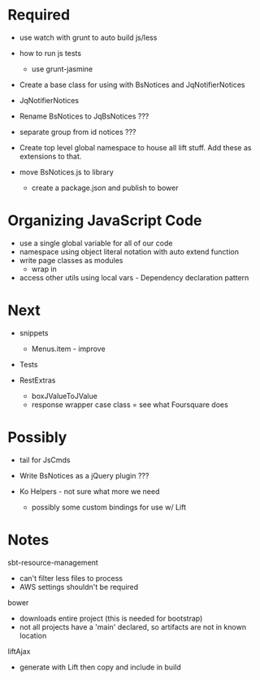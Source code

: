 Required
========

* use watch with grunt to auto build js/less

* how to run js tests
  * use grunt-jasmine

* Create a base class for using with BsNotices and JqNotifierNotices
* JqNotifierNotices
* Rename BsNotices to JqBsNotices ???
* separate group from id notices ???

* Create top level global namespace to house all lift stuff. Add these as extensions to that.

* move BsNotices.js to library
  * create a package.json and publish to bower

Organizing JavaScript Code
==========================

* use a single global variable for all of our code
* namespace using object literal notation with auto extend function
* write page classes as modules
  * wrap in
* access other utils using local vars - Dependency declaration pattern

Next
====

* snippets
  * Menus.item - improve

* Tests

* RestExtras
  * boxJValueToJValue
  * response wrapper case class = see what Foursquare does

Possibly
========

* tail for JsCmds
* Write BsNotices as a jQuery plugin ???

* Ko Helpers - not sure what more we need
  * possibly some custom bindings for use w/ Lift


Notes
=====

sbt-resource-management
  * can't filter less files to process
  * AWS settings shouldn't be required

bower
  * downloads entire project (this is needed for bootstrap)
  * not all projects have a 'main' declared, so artifacts are not in known location

liftAjax
  * generate with Lift then copy and include in build
